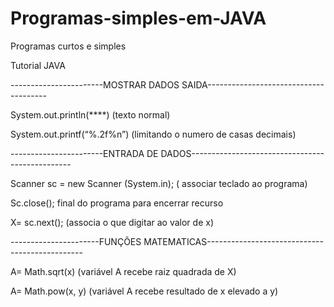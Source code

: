 # Programas-simples-em-JAVA
Programas curtos e simples

Tutorial JAVA

-----------------------MOSTRAR DADOS SAIDA--------------------------------------

System.out.println(****) (texto normal)                                         

System.out.printf(“%.2f%n”)  (limitando o numero de casas decimais)

-----------------------ENTRADA DE DADOS------------------------------------------------

Scanner sc = new Scanner (System.in); ( associar teclado ao programa)

Sc.close(); final do programa para encerrar recurso

X= sc.next();     (associa o que digitar ao valor de x)

----------------------FUNÇÕES MATEMATICAS-----------------------------------------------

A= Math.sqrt(x)  (variável A recebe raiz quadrada de X)

A= Math.pow(x, y)  (variável A recebe resultado de x elevado a y)
